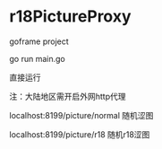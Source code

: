 # r18PictureProxy

goframe project

go run main.go 

直接运行 

注：大陆地区需开启外网http代理 

localhost:8199/picture/normal 随机涩图 

localhost:8199/picture/r18 随机r18涩图 
